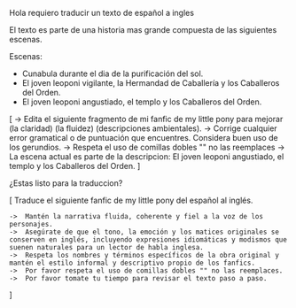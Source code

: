Hola requiero traducir un texto de español a ingles

El texto es parte de una historia mas grande compuesta de las siguientes escenas.

Escenas:

- Cunabula durante el dia de la purificación del sol. 
- El joven leoponi vigilante, la Hermandad de Caballería y los Caballeros del Orden.
- El joven leoponi angustiado, el templo y los Caballeros del Orden.

[
    -> Edita el siguiente fragmento de mi fanfic de my little pony para mejorar (la claridad) (la fluidez) (descripciones ambientales). 
    -> Corrige cualquier error gramatical o de puntuación que encuentres. Considera buen uso de los gerundios.
    -> Respeta el uso de comillas dobles "" no las reemplaces
    -> La escena actual es parte de la descripcion: El joven leoponi angustiado, el templo y los Caballeros del Orden.
]

¿Estas listo para la traduccion?

[
    Traduce el siguiente fanfic de my little pony del español al inglés.

    ->  Mantén la narrativa fluida, coherente y fiel a la voz de los personajes. 
    ->  Asegúrate de que el tono, la emoción y los matices originales se conserven en inglés, incluyendo expresiones idiomáticas y modismos que suenen naturales para un lector de habla inglesa. 
    ->  Respeta los nombres y términos específicos de la obra original y mantén el estilo informal y descriptivo propio de los fanfics.
    ->  Por favor respeta el uso de comillas dobles "" no las reemplaces.
    ->  Por favor tomate tu tiempo para revisar el texto paso a paso.
]




